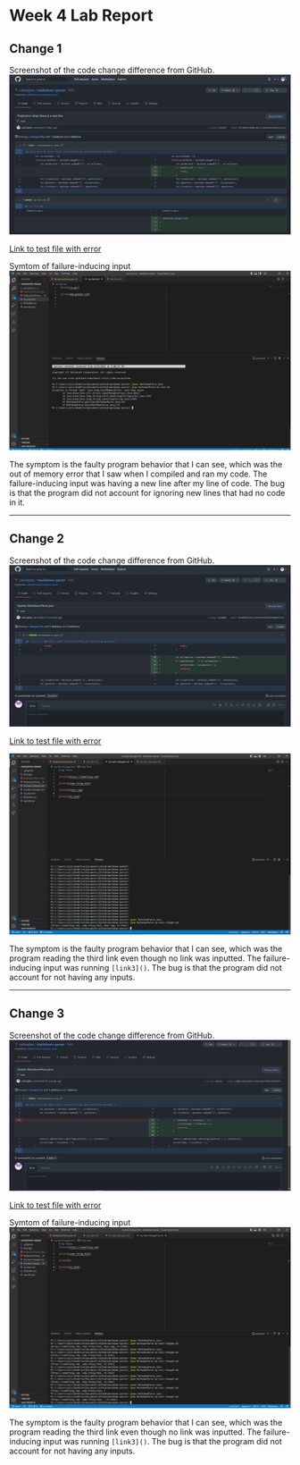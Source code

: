 # Week 4 Lab Report

## Change 1
Screenshot of the code change difference from GitHub.
![Screenshot of the code change difference from GitHub.](Change1Difference.png)

[Link to test file with error](https://github.com/calistajlee/markdown-parser/blob/main/my-test.md) 


Symtom of failure-inducing input
![Symtom of failure-inducing input](Change1Symptom.png)

The symptom is the faulty program behavior that I can see, which was the out of memory error that I saw when I compiled and ran my code. The failure-inducing input was having a new line after my line of code. The bug is that the program did not account for ignoring new lines that had no code in it.


---
## Change 2
Screenshot of the code change difference from GitHub.
![Screenshot of the code change difference from GitHub.](Change2Difference.png) 

[Link to test file with error](https://github.com/calistajlee/markdown-parser/blob/main/my-test-change2.md) 

![Symtom of failure-inducing input](Change2Symptom.png)

The symptom is the faulty program behavior that I can see, which was the program reading the third link even though no link was inputted. The failure-inducing input was running `[link3]()`. The bug is that the program did not account for not having any inputs.



---
## Change 3
Screenshot of the code change difference from GitHub.
![Screenshot of the code change difference from GitHub.](Change3Difference.png) 

[Link to test file with error](https://github.com/calistajlee/markdown-parser/blob/main/my-test-change3.md) 

Symtom of failure-inducing input
![Symtom of failure-inducing input](Change3Symptom.png)

The symptom is the faulty program behavior that I can see, which was the program reading the third link even though no link was inputted. The failure-inducing input was running `[link3]()`. The bug is that the program did not account for not having any inputs.
